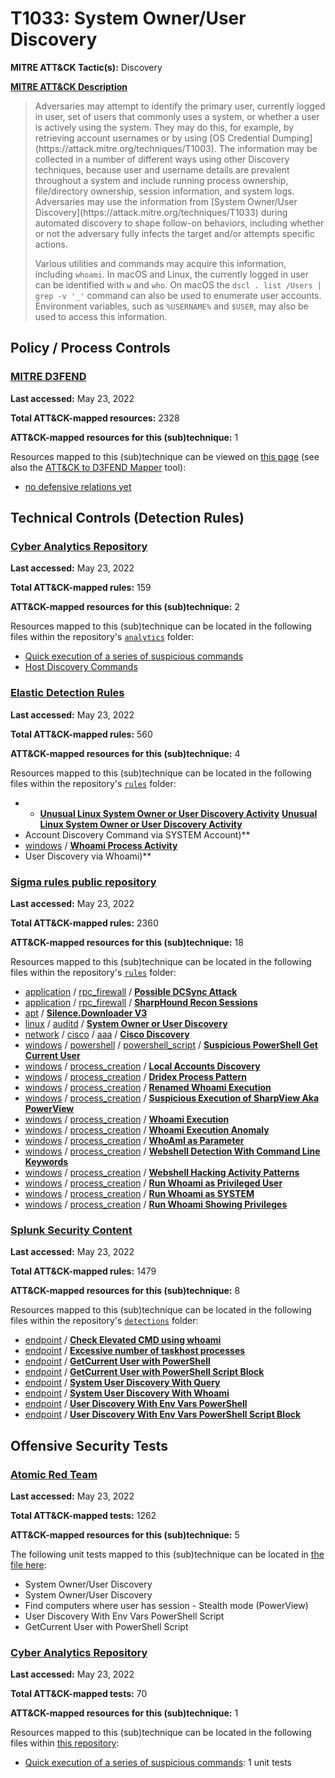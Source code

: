 # T1033: System Owner/User Discovery
**MITRE ATT&CK Tactic(s):** Discovery

**[MITRE ATT&CK Description](https://attack.mitre.org/techniques/T1033)**
<blockquote>Adversaries may attempt to identify the primary user, currently logged in user, set of users that commonly uses a system, or whether a user is actively using the system. They may do this, for example, by retrieving account usernames or by using [OS Credential Dumping](https://attack.mitre.org/techniques/T1003). The information may be collected in a number of different ways using other Discovery techniques, because user and username details are prevalent throughout a system and include running process ownership, file/directory ownership, session information, and system logs. Adversaries may use the information from [System Owner/User Discovery](https://attack.mitre.org/techniques/T1033) during automated discovery to shape follow-on behaviors, including whether or not the adversary fully infects the target and/or attempts specific actions.

Various utilities and commands may acquire this information, including <code>whoami</code>. In macOS and Linux, the currently logged in user can be identified with <code>w</code> and <code>who</code>. On macOS the <code>dscl . list /Users | grep -v '_'</code> command can also be used to enumerate user accounts. Environment variables, such as <code>%USERNAME%</code> and <code>$USER</code>, may also be used to access this information.</blockquote>

## Policy / Process Controls
### [MITRE D3FEND](https://d3fend.mitre.org/)
**Last accessed:** May 23, 2022

**Total ATT&CK-mapped resources:** 2328

**ATT&CK-mapped resources for this (sub)technique:** 1

Resources mapped to this (sub)technique can be viewed on [this page](https://d3fend.mitre.org/) (see also the [ATT&CK to D3FEND Mapper](https://d3fend.mitre.org/tools/attack-mapper) tool):

* [no defensive relations yet](https://d3fend.mitre.org/technique/d3f:nodefensiverelationsyet)

## Technical Controls (Detection Rules)
### [Cyber Analytics Repository](https://car.mitre.org)
**Last accessed:** May 23, 2022

**Total ATT&CK-mapped rules:** 159

**ATT&CK-mapped resources for this (sub)technique:** 2

Resources mapped to this (sub)technique can be located in the following files within the repository's <code>[analytics](https://github.com/mitre-attack/car/blob/master/analytics)</code> folder:

* [Quick execution of a series of suspicious commands](https://github.com/mitre-attack/car/tree/master/analytics/CAR-2013-04-002.yaml)
* [Host Discovery Commands](https://github.com/mitre-attack/car/tree/master/analytics/CAR-2016-03-001.yaml)

### [Elastic Detection Rules](https://github.com/elastic/detection-rules)
**Last accessed:** May 23, 2022

**Total ATT&CK-mapped rules:** 560

**ATT&CK-mapped resources for this (sub)technique:** 4

Resources mapped to this (sub)technique can be located in the following files within the repository's <code>[rules](https://github.com/elastic/detection-rules/tree/main/rules)</code> folder:

* * **[Unusual Linux System Owner or User Discovery Activity](https://github.com/elastic/detection-rules/blob/main/rules/ml/ml_linux_system_user_discovery.toml)**
**[Unusual Linux System Owner or User Discovery Activity](https://github.com/elastic/detection-rules/blob/main/rules/ml/ml_linux_system_user_discovery.toml)**
* Account Discovery Command via SYSTEM Account)**
* [windows](https://github.com/elastic/detection-rules/tree/main/rules/windows/) / **[Whoami Process Activity](https://github.com/elastic/detection-rules/blob/main/rules/windows/discovery_whoami_command_activity.toml)**
* User Discovery via Whoami)**

### [Sigma rules public repository](https://github.com/SigmaHQ/sigma)
**Last accessed:** May 23, 2022

**Total ATT&CK-mapped rules:** 2360

**ATT&CK-mapped resources for this (sub)technique:** 18

Resources mapped to this (sub)technique can be located in the following files within the repository's <code>[rules](https://github.com/SigmaHQ/sigma/tree/master/rules)</code> folder:

* [application](https://github.com/SigmaHQ/sigma/tree/master/rules/application/) / [rpc_firewall](https://github.com/SigmaHQ/sigma/tree/master/rules/application/rpc_firewall/) / **[Possible DCSync Attack](https://github.com/SigmaHQ/sigma/blob/master/rules/application/rpc_firewall/rpc_firewall_dcsync_attack.yml)**
* [application](https://github.com/SigmaHQ/sigma/tree/master/rules/application/) / [rpc_firewall](https://github.com/SigmaHQ/sigma/tree/master/rules/application/rpc_firewall/) / **[SharpHound Recon Sessions](https://github.com/SigmaHQ/sigma/blob/master/rules/application/rpc_firewall/rpc_firewall_sharphound_recon_sessions.yml)**
* [apt](https://github.com/SigmaHQ/sigma/tree/master/rules/apt/) / **[Silence.Downloader V3](https://github.com/SigmaHQ/sigma/blob/master/rules/apt/apt_silence_downloader_v3.yml)**
* [linux](https://github.com/SigmaHQ/sigma/tree/master/rules/linux/) / [auditd](https://github.com/SigmaHQ/sigma/tree/master/rules/linux/auditd/) / **[System Owner or User Discovery](https://github.com/SigmaHQ/sigma/blob/master/rules/linux/auditd/lnx_auditd_user_discovery.yml)**
* [network](https://github.com/SigmaHQ/sigma/tree/master/rules/network/) / [cisco](https://github.com/SigmaHQ/sigma/tree/master/rules/network/cisco/) / [aaa](https://github.com/SigmaHQ/sigma/tree/master/rules/network/cisco/aaa/) / **[Cisco Discovery](https://github.com/SigmaHQ/sigma/blob/master/rules/network/cisco/aaa/cisco_cli_discovery.yml)**
* [windows](https://github.com/SigmaHQ/sigma/tree/master/rules/windows/) / [powershell](https://github.com/SigmaHQ/sigma/tree/master/rules/windows/powershell/) / [powershell_script](https://github.com/SigmaHQ/sigma/tree/master/rules/windows/powershell/powershell_script/) / **[Suspicious PowerShell Get Current User](https://github.com/SigmaHQ/sigma/blob/master/rules/windows/powershell/powershell_script/posh_ps_susp_get_current_user.yml)**
* [windows](https://github.com/SigmaHQ/sigma/tree/master/rules/windows/) / [process_creation](https://github.com/SigmaHQ/sigma/tree/master/rules/windows/process_creation/) / **[Local Accounts Discovery](https://github.com/SigmaHQ/sigma/blob/master/rules/windows/process_creation/proc_creation_win_local_system_owner_account_discovery.yml)**
* [windows](https://github.com/SigmaHQ/sigma/tree/master/rules/windows/) / [process_creation](https://github.com/SigmaHQ/sigma/tree/master/rules/windows/process_creation/) / **[Dridex Process Pattern](https://github.com/SigmaHQ/sigma/blob/master/rules/windows/process_creation/proc_creation_win_malware_dridex.yml)**
* [windows](https://github.com/SigmaHQ/sigma/tree/master/rules/windows/) / [process_creation](https://github.com/SigmaHQ/sigma/tree/master/rules/windows/process_creation/) / **[Renamed Whoami Execution](https://github.com/SigmaHQ/sigma/blob/master/rules/windows/process_creation/proc_creation_win_renamed_whoami.yml)**
* [windows](https://github.com/SigmaHQ/sigma/tree/master/rules/windows/) / [process_creation](https://github.com/SigmaHQ/sigma/tree/master/rules/windows/process_creation/) / **[Suspicious Execution of SharpView Aka PowerView](https://github.com/SigmaHQ/sigma/blob/master/rules/windows/process_creation/proc_creation_win_susp_sharpview.yml)**
* [windows](https://github.com/SigmaHQ/sigma/tree/master/rules/windows/) / [process_creation](https://github.com/SigmaHQ/sigma/tree/master/rules/windows/process_creation/) / **[Whoami Execution](https://github.com/SigmaHQ/sigma/blob/master/rules/windows/process_creation/proc_creation_win_susp_whoami.yml)**
* [windows](https://github.com/SigmaHQ/sigma/tree/master/rules/windows/) / [process_creation](https://github.com/SigmaHQ/sigma/tree/master/rules/windows/process_creation/) / **[Whoami Execution Anomaly](https://github.com/SigmaHQ/sigma/blob/master/rules/windows/process_creation/proc_creation_win_susp_whoami_anomaly.yml)**
* [windows](https://github.com/SigmaHQ/sigma/tree/master/rules/windows/) / [process_creation](https://github.com/SigmaHQ/sigma/tree/master/rules/windows/process_creation/) / **[WhoAmI as Parameter](https://github.com/SigmaHQ/sigma/blob/master/rules/windows/process_creation/proc_creation_win_susp_whoami_as_param.yml)**
* [windows](https://github.com/SigmaHQ/sigma/tree/master/rules/windows/) / [process_creation](https://github.com/SigmaHQ/sigma/tree/master/rules/windows/process_creation/) / **[Webshell Detection With Command Line Keywords](https://github.com/SigmaHQ/sigma/blob/master/rules/windows/process_creation/proc_creation_win_webshell_detection.yml)**
* [windows](https://github.com/SigmaHQ/sigma/tree/master/rules/windows/) / [process_creation](https://github.com/SigmaHQ/sigma/tree/master/rules/windows/process_creation/) / **[Webshell Hacking Activity Patterns](https://github.com/SigmaHQ/sigma/blob/master/rules/windows/process_creation/proc_creation_win_webshell_hacking.yml)**
* [windows](https://github.com/SigmaHQ/sigma/tree/master/rules/windows/) / [process_creation](https://github.com/SigmaHQ/sigma/tree/master/rules/windows/process_creation/) / **[Run Whoami as Privileged User](https://github.com/SigmaHQ/sigma/blob/master/rules/windows/process_creation/proc_creation_win_whoami_as_priv_user.yml)**
* [windows](https://github.com/SigmaHQ/sigma/tree/master/rules/windows/) / [process_creation](https://github.com/SigmaHQ/sigma/tree/master/rules/windows/process_creation/) / **[Run Whoami as SYSTEM](https://github.com/SigmaHQ/sigma/blob/master/rules/windows/process_creation/proc_creation_win_whoami_as_system.yml)**
* [windows](https://github.com/SigmaHQ/sigma/tree/master/rules/windows/) / [process_creation](https://github.com/SigmaHQ/sigma/tree/master/rules/windows/process_creation/) / **[Run Whoami Showing Privileges](https://github.com/SigmaHQ/sigma/blob/master/rules/windows/process_creation/proc_creation_win_whoami_priv.yml)**

### [Splunk Security Content](https://github.com/splunk/security_content)
**Last accessed:** May 23, 2022

**Total ATT&CK-mapped rules:** 1479

**ATT&CK-mapped resources for this (sub)technique:** 8

Resources mapped to this (sub)technique can be located in the following files within the repository's <code>[detections](https://github.com/splunk/security_content/tree/develop/detections)</code> folder:

* [endpoint](https://github.com/splunk/security_content/tree/develop/detections/endpoint/) / **[Check Elevated CMD using whoami](https://github.com/splunk/security_content/blob/develop/detections/endpoint/check_elevated_cmd_using_whoami.yml)**
* [endpoint](https://github.com/splunk/security_content/tree/develop/detections/endpoint/) / **[Excessive number of taskhost processes](https://github.com/splunk/security_content/blob/develop/detections/endpoint/excessive_number_of_taskhost_processes.yml)**
* [endpoint](https://github.com/splunk/security_content/tree/develop/detections/endpoint/) / **[GetCurrent User with PowerShell](https://github.com/splunk/security_content/blob/develop/detections/endpoint/getcurrent_user_with_powershell.yml)**
* [endpoint](https://github.com/splunk/security_content/tree/develop/detections/endpoint/) / **[GetCurrent User with PowerShell Script Block](https://github.com/splunk/security_content/blob/develop/detections/endpoint/getcurrent_user_with_powershell_script_block.yml)**
* [endpoint](https://github.com/splunk/security_content/tree/develop/detections/endpoint/) / **[System User Discovery With Query](https://github.com/splunk/security_content/blob/develop/detections/endpoint/system_user_discovery_with_query.yml)**
* [endpoint](https://github.com/splunk/security_content/tree/develop/detections/endpoint/) / **[System User Discovery With Whoami](https://github.com/splunk/security_content/blob/develop/detections/endpoint/system_user_discovery_with_whoami.yml)**
* [endpoint](https://github.com/splunk/security_content/tree/develop/detections/endpoint/) / **[User Discovery With Env Vars PowerShell](https://github.com/splunk/security_content/blob/develop/detections/endpoint/user_discocvery_with_env_vars_powershell.yml)**
* [endpoint](https://github.com/splunk/security_content/tree/develop/detections/endpoint/) / **[User Discovery With Env Vars PowerShell Script Block](https://github.com/splunk/security_content/blob/develop/detections/endpoint/user_discovery_with_env_vars_powershell_script_block.yml)**


## Offensive Security Tests
### [Atomic Red Team](https://github.com/redcanaryco/atomic-red-team)
**Last accessed:** May 23, 2022

**Total ATT&CK-mapped tests:** 1262

**ATT&CK-mapped resources for this (sub)technique:** 5

The following unit tests mapped to this (sub)technique can be located in [the file here](https://github.com/redcanaryco/atomic-red-team/tree/master/atomics/T1033/T1033.yaml):

* System Owner/User Discovery
* System Owner/User Discovery
* Find computers where user has session - Stealth mode (PowerView)
* User Discovery With Env Vars PowerShell Script
* GetCurrent User with PowerShell Script

### [Cyber Analytics Repository](https://car.mitre.org)
**Last accessed:** May 23, 2022

**Total ATT&CK-mapped tests:** 70

**ATT&CK-mapped resources for this (sub)technique:** 1

Resources mapped to this (sub)technique can be located in the following files within [this repository](https://github.com/mitre-attack/car/blob/master/analytics):

* [Quick execution of a series of suspicious commands](https://github.com/mitre-attack/car/tree/master/analytics/CAR-2013-04-002.yaml): 1 unit tests

